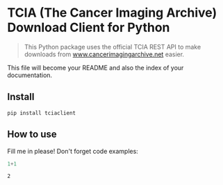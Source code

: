 <!--

#################################################
### THIS FILE WAS AUTOGENERATED! DO NOT EDIT! ###
#################################################
# file to edit: index.ipynb
# command to build the docs after a change: nbdev_build_docs

-->

# TCIA (The Cancer Imaging Archive) Download Client for Python

> This Python package uses the official TCIA REST API to make downloads from www.cancerimagingarchive.net easier.


This file will become your README and also the index of your documentation.

## Install

`pip install tciaclient`

## How to use

Fill me in please! Don't forget code examples:
<div class="codecell" markdown="1">
<div class="input_area" markdown="1">

```python
1+1
```

</div>
<div class="output_area" markdown="1">




    2



</div>

</div>
